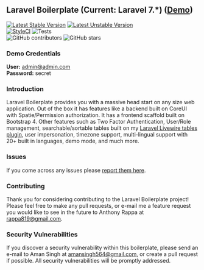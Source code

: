 ## Laravel Boilerplate (Current: Laravel 7.*) ([Demo](https://demo.laravel-boilerplate.com))

[![Latest Stable Version](https://poser.pugx.org/Amansingh007/laravel-boilerplate/v/stable)](https://packagist.org/packages/Amansingh007/laravel-boilerplate)
[![Latest Unstable Version](https://poser.pugx.org/Amansingh007/laravel-boilerplate/v/unstable)](https://packagist.org/packages/Amansingh007/laravel-boilerplate) 
<br/>
[![StyleCI](https://styleci.io/repos/30171828/shield?style=plastic)](https://github.styleci.io/repos/30171828)
![Tests](https://github.com/Amansingh007/laravel-boilerplate/workflows/Tests/badge.svg?branch=master)
<br/>
![GitHub contributors](https://img.shields.io/github/contributors/Amansingh007/laravel-boilerplate.svg)
![GitHub stars](https://img.shields.io/github/stars/Amansingh007/laravel-boilerplate.svg?style=social)

### Demo Credentials

**User:** admin@admin.com  
**Password:** secret

### Introduction

Laravel Boilerplate provides you with a massive head start on any size web application. Out of the box it has features like a backend built on CoreUI with Spatie/Permission authorization. It has a frontend scaffold built on Bootstrap 4. Other features such as Two Factor Authentication, User/Role management, searchable/sortable tables built on my [Laravel Livewire tables plugin](https://github.com/Amansingh007/laravel-livewire-tables), user impersonation, timezone support, multi-lingual support with 20+ built in languages, demo mode, and much more.

### Issues

If you come across any issues please [report them here](https://github.com/Amansingh007/laravel-boilerplate/issues).

### Contributing

Thank you for considering contributing to the Laravel Boilerplate project! Please feel free to make any pull requests, or e-mail me a feature request you would like to see in the future to Anthony Rappa at rappa819@gmail.com.

### Security Vulnerabilities

If you discover a security vulnerability within this boilerplate, please send an e-mail to Aman Singh at amansingh564@gmail.com, or create a pull request if possible. All security vulnerabilities will be promptly addressed.

